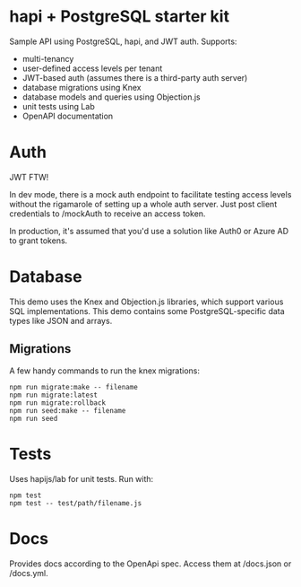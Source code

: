 # hapi + PostgreSQL starter kit

Sample API using PostgreSQL, hapi, and JWT auth. Supports:
* multi-tenancy
* user-defined access levels per tenant
* JWT-based auth (assumes there is a third-party auth server)
* database migrations using Knex
* database models and queries using Objection.js
* unit tests using Lab
* OpenAPI documentation

# Auth

JWT FTW!

In dev mode, there is a mock auth endpoint to facilitate testing access levels without the rigamarole of setting up a whole auth server. Just post client credentials to /mockAuth to receive an access token.

In production, it's assumed that you'd use a solution like Auth0 or Azure AD to grant tokens.

# Database

This demo uses the Knex and Objection.js libraries, which support various SQL implementations. This demo contains some PostgreSQL-specific data types like JSON and arrays.

## Migrations

A few handy commands to run the knex migrations:
```
npm run migrate:make -- filename
npm run migrate:latest
npm run migrate:rollback
npm run seed:make -- filename
npm run seed
```

# Tests

Uses hapijs/lab for unit tests. Run with:
```
npm test
npm test -- test/path/filename.js
```

# Docs

Provides docs according to the OpenApi spec. Access them at /docs.json or /docs.yml.